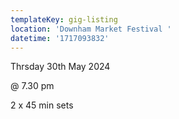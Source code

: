 ```yaml
---
templateKey: gig-listing
location: 'Downham Market Festival '
datetime: '1717093832'
---
```

Thrsday 30th May 2024 

@﻿ 7.30 pm

 2 x 45 min sets